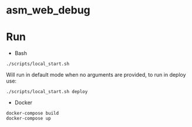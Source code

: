 # asm_web_debug

# Run
- Bash
```
./scripts/local_start.sh
```
Will run in default mode when no arguments are provided, to run in deploy use:
```
./scripts/local_start.sh deploy
```
- Docker
```
docker-compose build
docker-compose up
```
